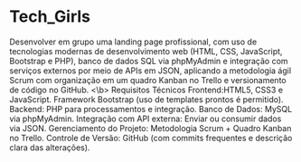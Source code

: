 # Tech_Girls
Desenvolver em grupo uma landing page profissional, com uso de tecnologias modernas de desenvolvimento web 
(HTML, CSS, JavaScript, Bootstrap e PHP), banco de dados SQL via phpMyAdmin e integração com serviços externos
por meio de APIs em JSON, aplicando a metodologia ágil Scrum com organização em um quadro Kanban no Trello e
versionamento de código no GitHub. <\b>
Requisitos Técnicos
Frontend:HTML5, CSS3 e JavaScript.
Framework Bootstrap (uso de templates prontos é permitido).
Backend:
PHP para processamentos e integração.
Banco de Dados:
MySQL via phpMyAdmin.
Integração com API externa:
Enviar ou consumir dados via JSON.
Gerenciamento do Projeto:
Metodologia Scrum + Quadro Kanban no Trello.
Controle de Versão:
GitHub (com commits frequentes e descrição clara das alterações).
